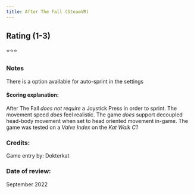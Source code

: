 ```yaml
---
title: After The Fall (SteamVR)
---
```


## Rating (1-3)
⭐⭐⭐

### Notes
There is a option available for auto-sprint in the settings

#### Scoring explanation:
After The Fall *does not require* a Joystick Press in order to sprint.
The movement speed *does* feel realistic.
The game *does* support decoupled head-body movement when set to head oriented movement in-game.
The game was tested on a *Valve Index* on the *Kat Walk C1*

### Credits:
Game entry by: Dokterkat

### Date of review:
September 2022

